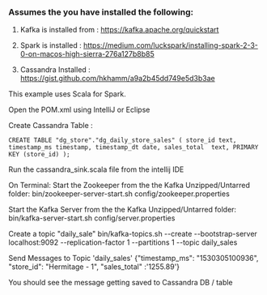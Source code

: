 ### Assumes the you have installed the following:

 1. Kafka is installed from : https://kafka.apache.org/quickstart
 
 2. Spark is installed : https://medium.com/luckspark/installing-spark-2-3-0-on-macos-high-sierra-276a127b8b85
 
 3. Cassandra Installed : https://gist.github.com/hkhamm/a9a2b45dd749e5d3b3ae


 This example uses Scala for Spark.

Open the POM.xml using IntelliJ or Eclipse

Create Cassandra Table :

`CREATE TABLE "dg_store"."dg_daily_store_sales" (
	 store_id text,
     timestamp_ms timestamp,
     timestamp_dt date,
     sales_total  text,
	PRIMARY KEY (store_id)
);`

Run the cassandra_sink.scala file from the intellij IDE

On Terminal:
Start the Zookeeper from the the Kafka Unzipped/Untarred folder:
 bin/zookeeper-server-start.sh config/zookeeper.properties

Start the Kafka Server from the the Kafka Unzipped/Untarred folder:
 bin/kafka-server-start.sh config/server.properties
 
Create a topic "daily_sale"
bin/kafka-topics.sh --create --bootstrap-server localhost:9092 --replication-factor 1 --partitions 1 --topic daily_sales

Send Messages to Topic 'daily_sales'
{"timestamp_ms": "1530305100936", "store_id": "Hermitage - 1", "sales_total" :'1255.89'}

You should see the message getting saved to Cassandra DB / table



 
